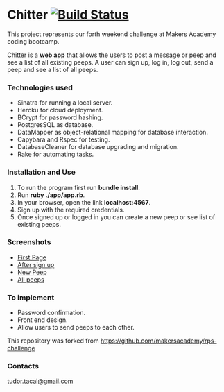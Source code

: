 # Chitter [![Build Status](https://travis-ci.org/TudorTacal/chitter-challenge.svg?branch=master)](https://travis-ci.org/TudorTacal/chitter-challenge)

This project represents our forth weekend challenge at Makers Academy coding bootcamp.  

Chitter is a **web app** that allows the users to post a message or peep and see a list of all existing peeps. A user can sign up, log in, log out, send a peep and see a list of all peeps.

### Technologies used

* Sinatra for running a local server.
* Heroku for cloud deployment.
* BCrypt for password hashing.
* PostgresSQL as database.
* DataMapper as object-relational mapping for database interaction.
* Capybara and Rspec for testing.
* DatabaseCleaner for database upgrading and migration.
* Rake for automating tasks.

### Installation and Use

1. To run the program first run **bundle install**.
2. Run **ruby ./app/app.rb**.
3. In your browser, open the link **localhost:4567**.
4. Sign up with the required credentials.
5. Once signed up or logged in you can create a new peep or see list of existing peeps.

### Screenshots

* [First Page](https://s11.postimg.org/fk7a9qedv/Screen_Shot_2016_12_05_at_00_28_29.png)
* [After sign up](https://s14.postimg.org/t4pvv2k9t/Screen_Shot_2016_12_05_at_00_31_16.png)
* [New Peep](https://s16.postimg.org/r0vcahx6t/Screen_Shot_2016_12_05_at_00_32_06.png)
* [All peeps](https://s12.postimg.org/vhzesoh31/Screen_Shot_2016_12_05_at_00_32_43.png)

### To implement

* Password confirmation.
* Front end design.
* Allow users to send peeps to each other.


This repository was forked from https://github.com/makersacademy/rps-challenge

### Contacts
tudor.tacal@gmail.com

